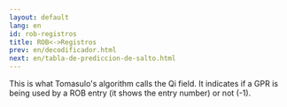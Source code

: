 ```yaml
---
layout: default
lang: en
id: rob-registros
title: ROB<->Registros
prev: en/decodificador.html
next: en/tabla-de-prediccion-de-salto.html
---
```


This is what Tomasulo's algorithm calls the Qi field. It indicates if a GPR is being used by a ROB entry (it shows the entry number) or not (-1). 
